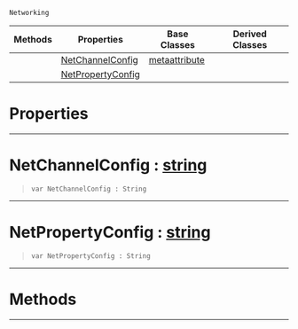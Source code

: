  `Networking`

|Methods|Properties|Base Classes|Derived Classes|
|---|---|---|---|
| |[ NetChannelConfig](https://github.com/zeroengineteam/ZeroDocs/code_reference/class_reference/metanetproperty.markdown#netchannelconfig-zero-en)|[metaattribute](https://github.com/zeroengineteam/ZeroDocs/code_reference/class_reference/metaattribute.markdown)| |
| |[ NetPropertyConfig](https://github.com/zeroengineteam/ZeroDocs/code_reference/class_reference/metanetproperty.markdown#netpropertyconfig-zero-e)| | |


 #  Properties


---  
 #  NetChannelConfig : [string](https://github.com/zeroengineteam/ZeroDocs/code_reference/zilch_base_types/string.markdown)

> 
> ``` lang=cpp, name=Zilch
> var NetChannelConfig : String


---  
 #  NetPropertyConfig : [string](https://github.com/zeroengineteam/ZeroDocs/code_reference/zilch_base_types/string.markdown)

> 
> ``` lang=cpp, name=Zilch
> var NetPropertyConfig : String


---  
 #  Methods


---  
 

 